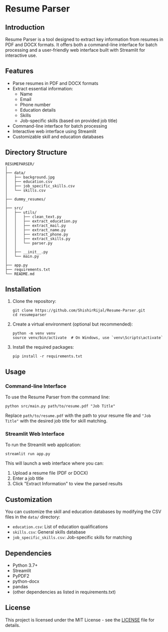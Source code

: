 # Resume Parser

## Introduction

Resume Parser is a tool designed to extract key information from resumes in PDF and DOCX formats. It offers both a command-line interface for batch processing and a user-friendly web interface built with Streamlit for interactive use.

## Features

- Parse resumes in PDF and DOCX formats
- Extract essential information:
  - Name
  - Email
  - Phone number
  - Education details
  - Skills
  - Job-specific skills (based on provided job title)
- Command-line interface for batch processing
- Interactive web interface using Streamlit
- Customizable skill and education databases

## Directory Structure

```
RESUMEPARSER/
│
├── data/
│   ├── background.jpg
│   ├── education.csv
│   ├── job_specific_skills.csv
│   └── skills.csv
│ 
├── dummy_resumes/
│ 
├── src/
│   ├── utils/
│   │   ├── clean_text.py
│   │   ├── extract_education.py
│   │   ├── extract_mail.py
│   │   ├── extract_name.py
│   │   ├── extract_phone.py
│   │   ├── extract_skills.py
│   │   └── parser.py
│   │
│   ├── __init__.py
│   └── main.py
│
├── app.py
├── requirements.txt
└── README.md
```

## Installation

1. Clone the repository:
   ```
   git clone https://github.com/ShishirRijal/Resume-Parser.git
   cd resumeparser
   ```

2. Create a virtual environment (optional but recommended):
   ```
   python -m venv venv
   source venv/bin/activate  # On Windows, use `venv\Scripts\activate`
   ```

3. Install the required packages:
   ```
   pip install -r requirements.txt
   ```

## Usage

### Command-line Interface

To use the Resume Parser from the command line:

```
python src/main.py path/to/resume.pdf "Job Title"
```

Replace `path/to/resume.pdf` with the path to your resume file and `"Job Title"` with the desired job title for skill matching.

### Streamlit Web Interface

To run the Streamlit web application:

```
streamlit run app.py
```

This will launch a web interface where you can:
1. Upload a resume file (PDF or DOCX)
2. Enter a job title
3. Click "Extract Information" to view the parsed results

## Customization

You can customize the skill and education databases by modifying the CSV files in the `data/` directory:

- `education.csv`: List of education qualifications
- `skills.csv`: General skills database
- `job_specific_skills.csv`: Job-specific skills for matching


## Dependencies

- Python 3.7+
- Streamlit
- PyPDF2
- python-docx
- pandas
- (other dependencies as listed in requirements.txt)

## License

This project is licensed under the MIT License - see the [LICENSE](LICENSE) file for details.
